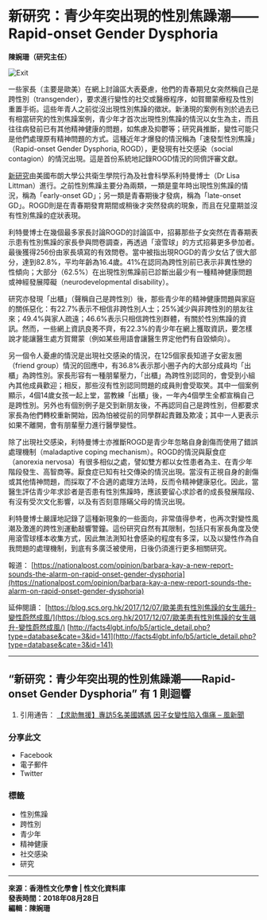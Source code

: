 # 新研究：青少年突出現的性別焦躁潮——Rapid-onset Gender Dysphoria

**陳婉珊（研究主任）**

![Exit](https://i0.wp.com/blog.scs.org.hk/wp-content/uploads/2018/08/dreamstime_xxl_83061631.jpg?resize=700%2C368&ssl=1)

一些家長（主要是歐美）在網上討論區大表憂慮，他們的青春期兒女突然稱自己是跨性別（transgender），要求進行變性的社交或醫療程序，如賀爾蒙療程及性別重置手術。這些年青人之前從沒出現性別焦躁的徵狀。新湧現的案例有別於過去已有相當研究的性別焦躁案例，青少年才首次出現性別焦躁的情況以女生為主，而且往往病發前已有其他精神健康的問題，如焦慮及抑鬱等；研究員推斷，變性可能只是他們處理原有精神問題的方式。這種近年才爆發的情況稱為「速發型性別焦躁」（Rapid-onset Gender Dysphoria, ROGD），更發現有社交感染（social contagion）的情況出現。這是首份系統地記錄ROGD情況的同儕評審文獻。

[新研究](http://journals.plos.org/plosone/article?id=10.1371/journal.pone.0202330)由美國布朗大學公共衛生學院行為及社會科學系利特曼博士（Dr Lisa Littman）進行。之前性別焦躁主要分為兩類，一類是童年時出現性別焦躁的情況，稱為「early-onset GD」；另一類是青春期後才發病，稱為「late-onset GD」。ROGD則是在青春期發育期間或稍後才突然發病的現象，而且在兒童期並沒有性別焦躁的症狀表現。

利特曼博士在幾個最多家長討論ROGD的討論區中，招募那些子女突然在青春期表示患有性別焦躁的家長參與問卷調查，再透過「滾雪球」的方式招募更多參加者。最後獲得256份由家長填寫的有效問卷。當中被指出現ROGD的青少女佔了很大部分，達到82.8%，平均年齡為16.4歲。41%在認同為跨性別前已表示非異性戀的性傾向；大部分（62.5%）在出現性別焦躁前已診斷出最少有一種精神健康問題或神經發展障礙（neurodevelopmental disability）。

研究亦發現「出櫃」（聲稱自己是跨性別）後，那些青少年的精神健康問題與家庭的關係惡化：有22.7%表示不相信非跨性別人士；25%減少與非跨性別的朋友往來；49.4%與家人疏遠；46.6%表示只相信跨性別群體，有關於性別焦躁的資訊。然而，一些網上資訊良莠不齊，有22.3%的青少年在網上獲取資訊，要怎樣說才能讓醫生處方賀爾蒙（例如某些用語會讓醫生界定他們有自毀傾向）。

另一個令人憂慮的情況是出現社交感染的情況，在125個家長知道子女密友圈（friend group）情況的回應中，有36.8%表示那小圈子內的大部分成員均「出櫃」為跨性別。家長形容有一種朋輩壓力，「出櫃」為跨性別認同的，會受到小組內其他成員歡迎；相反，那些沒有性別認同問題的成員則會受取笑。其中一個案例顯示，4個14歲女孩一起上堂，當教練「出櫃」後，一年內4個學生全都宣稱自己是跨性別。另外也有個別例子是交到新朋友後，不再認同自己是跨性別，但都要求家長為他們轉校重新開始，因為怕被從前的同學群起責難及欺凌；其中一人更表示如果不離開，會有朋輩壓力進行醫學變性。

除了出現社交感染，利特曼博士亦推斷ROGD是青少年忽略自身創傷而使用了錯誤處理機制（maladaptive coping mechanism）。ROGD的情況與厭食症（anorexia nervosa）有很多相似之處，譬如雙方都以女性患者為主、在青少年階段發生、高智商等。厭食症已知有社交傳染的情況出現。當沒有正視自身的創傷或其他情神問題，而採取了不合適的處理方法時，反而令精神健康惡化。因此，當醫生評估青少年求診者是否患有性別焦躁時，應該要留心求診者的成長發展階段、有沒有受次文化影響，以及有否刻意隱瞞父母的情況出現。

利特曼博士嚴謹地記錄了這種新現象的一些面向，非常值得參考，也再次對變性風潮及激進的跨性別運動敲響警鐘。這份研究自然有其限制，包括只有家長角度及使用滾雪球樣本收集方式，因此無法測知社會感染的程度有多深，以及以變性作為自我問題的處理機制，到底有多廣泛被使用，日後仍須進行更多相關研究。

報道： [https://nationalpost.com/opinion/barbara-kay-a-new-report-sounds-the-alarm-on-rapid-onset-gender-dysphoria](https://nationalpost.com/opinion/barbara-kay-a-new-report-sounds-the-alarm-on-rapid-onset-gender-dysphoria)

延伸閱讀： [https://blog.scs.org.hk/2017/12/07/歐美患有性別焦躁的女生飊升-變性蔚然成風/](https://blog.scs.org.hk/2017/12/07/歐美患有性別焦躁的女生飊升-變性蔚然成風/) [http://facts4lgbt.info/b5/article_detail.php?type=database&cate=3&id=141](http://facts4lgbt.info/b5/article_detail.php?type=database&cate=3&id=141)

---

## “新研究：青少年突出現的性別焦躁潮——Rapid-onset Gender Dysphoria” 有 1 則迴響

1. 引用通告： [【求助無援】專訪5名美國媽媽 因子女變性陷入傷痛 – 風新聞](https://pm-news.hk/2019/03/02/transgender_hit/)

### 分享此文

- Facebook
- 電子郵件
- Twitter

### 標籤

- 性別焦躁
- 跨性別
- 青少年
- 精神健康
- 社交感染
- 研究

---

**來源：香港性文化學會 | 性文化資料庫**  
**發表時間：2018年08月28日**  
**編輯：陳婉珊**  